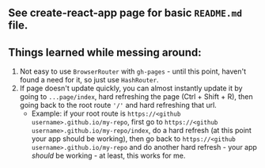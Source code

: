## See create-react-app page for basic `README.md` file.

## Things learned while messing around:
1. Not easy to use `BrowserRouter` with `gh-pages` - until this point, haven't found a need for it, so just use `HashRouter`.
1. If page doesn't update quickly, you can almost instantly update it by going to `...page/index`, hard refreshing the page (Ctrl + Shift + R), then going back to the root route `'/'` and hard refreshing that url.
    - Example: if your root route is `https://<github username>.github.io/my-repo`, first go to `https://<github username>.github.io/my-repo/index`, do a hard refresh (at this point your app should be working), then go back to `https://<github username>.github.io/my-repo` and do another hard refresh - your app *should* be working - at least, this works for me.